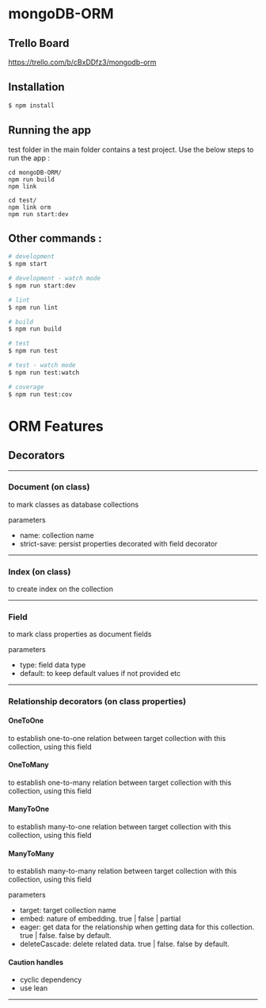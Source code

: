 # mongoDB-ORM

## Trello Board

https://trello.com/b/cBxDDfz3/mongodb-orm

## Installation

```bash
$ npm install
```

## Running the app

test folder in the main folder contains a test project. Use the below steps to run the app :

```
cd mongoDB-ORM/
npm run build
npm link

cd test/
npm link orm
npm run start:dev
```

## Other commands :

```bash
# development
$ npm start

# development - watch mode
$ npm run start:dev

# lint
$ npm run lint

# build
$ npm run build

# test
$ npm run test

# test - watch mode
$ npm run test:watch

# coverage
$ npm run test:cov
```

# ORM Features

## Decorators

---

### Document (on class)

to mark classes as database collections

parameters

- name: collection name
- strict-save: persist properties decorated with field decorator

---

### Index (on class)

to create index on the collection

---

### Field

to mark class properties as document fields

parameters

- type: field data type
- default: to keep default values if not provided
etc

---

### Relationship decorators (on class properties)

#### OneToOne

to establish one-to-one relation between target collection with this collection, using this field

#### OneToMany

to establish one-to-many relation between target collection with this collection, using this field

#### ManyToOne

to establish many-to-one relation between target collection with this collection, using this field

#### ManyToMany

to establish many-to-many relation between target collection with this collection, using this field

parameters

- target: target collection name
- embed: nature of embedding. true | false | partial
- eager: get data for the relationship when getting data for this collection. true | false. false by default.
- deleteCascade: delete related data.  true | false. false by default.

#### Caution handles

- cyclic dependency
- use lean

---